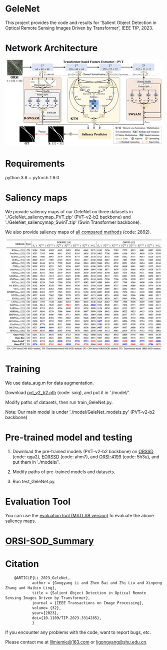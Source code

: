 # GeleNet
This project provides the code and results for 'Salient Object Detection in Optical Remote Sensing Images Driven by Transformer', IEEE TIP, 2023.

# Network Architecture
   <div align=center>
   <img src="https://github.com/MathLee/GeleNet/blob/main/images/GeleNet.png">
   </div>
   
   
# Requirements
   python 3.8 + pytorch 1.9.0


# Saliency maps
   We provide saliency maps of our GeleNet on three datasets in './GeleNet_saliencymap_PVT.zip' (PVT-v2-b2 backbone) and './GeleNet_saliencymap_SwinT.zip' (Swin Transformer backbone). 
   
   We also provide saliency maps of [all compared methods](https://pan.baidu.com/s/1-lTle7dISA2LNYbB9RPnPQ) (code: 2892).
      
   ![Image](https://github.com/MathLee/GeleNet/blob/main/images/table.png)
   
   
# Training
   We use data_aug.m for data augmentation. 
   
   Download [pvt_v2_b2.pth](https://pan.baidu.com/s/1U6Bsyhu0ynXckU6EnJM35w) (code: sxiq), and put it in './model/'. 
   
   Modify paths of datasets, then run train_GeleNet.py.

Note: Our main model is under './model/GeleNet_models.py' (PVT-v2-b2 backbone)



# Pre-trained model and testing
1. Download the pre-trained models (PVT-v2-b2 backbone) on [ORSSD](https://pan.baidu.com/s/1E6Llbauan4QXfgOvnrcP1w) (code: qga2), [EORSSD](https://pan.baidu.com/s/1dY_9UtDb5GVb9rFyBNDSCA) (code: ahm7), and [ORSI-4199](https://pan.baidu.com/s/1NPdsGBW72vGXgsZxYrJCcA) (code: 5h3u), and put them in './models/'.

2. Modify paths of pre-trained models and datasets.

3. Run test_GeleNet.py.

   
# Evaluation Tool
   You can use the [evaluation tool (MATLAB version)](https://github.com/MathLee/MatlabEvaluationTools) to evaluate the above saliency maps.


# [ORSI-SOD_Summary](https://github.com/MathLee/ORSI-SOD_Summary)
   
# Citation
        @ARTICLE{Li_2023_GeleNet,
                author = {Gongyang Li and Zhen Bai and Zhi Liu and Xinpeng Zhang and Haibin Ling},
                title = {Salient Object Detection in Optical Remote Sensing Images Driven by Transformer},
                journal = {IEEE Transactions on Image Processing},
                volume= {32},
                year={2023},
                doi={10.1109/TIP.2023.3314285},
                }
                
                
If you encounter any problems with the code, want to report bugs, etc.

Please contact me at lllmiemie@163.com or ligongyang@shu.edu.cn.
